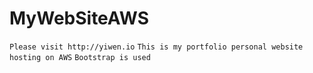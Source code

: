 # MyWebSiteAWS
`Please visit http://yiwen.io`
`This is my portfolio personal website hosting on AWS`
`Bootstrap is used`
